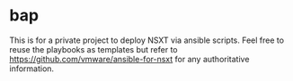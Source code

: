 # bap
This is for a private project to deploy NSXT via ansible scripts. Feel free to reuse the playbooks as templates but refer to https://github.com/vmware/ansible-for-nsxt for any authoritative information.
